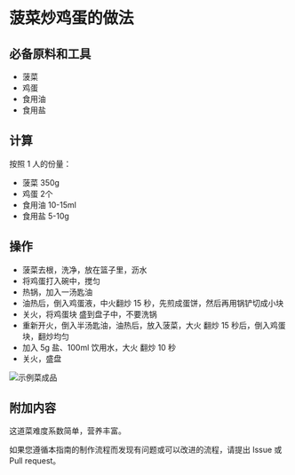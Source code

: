 # 菠菜炒鸡蛋的做法

## 必备原料和工具

* 菠菜
* 鸡蛋
* 食用油
* 食用盐

## 计算

按照 1 人的份量：

* 菠菜 350g
* 鸡蛋 2个
* 食用油 10-15ml
* 食用盐 5-10g

## 操作

* 菠菜去根，洗净，放在篮子里，沥水
* 将鸡蛋打入碗中，搅匀
* 热锅，加入一汤匙油
* 油热后，倒入鸡蛋液，中火翻炒 15 秒，先煎成蛋饼，然后再用锅铲切成小块
* 关火，将鸡蛋块 盛到盘子中，不要洗锅
* 重新开火，倒入半汤匙油，油热后，放入菠菜，大火 翻炒 15 秒后，倒入鸡蛋块，翻炒均匀
* 加入 5g 盐、100ml 饮用水，大火 翻炒 10 秒
* 关火，盛盘


![示例菜成品](./菠菜炒鸡蛋.jpg)


## 附加内容

这道菜难度系数简单，营养丰富。

如果您遵循本指南的制作流程而发现有问题或可以改进的流程，请提出 Issue 或 Pull request。

